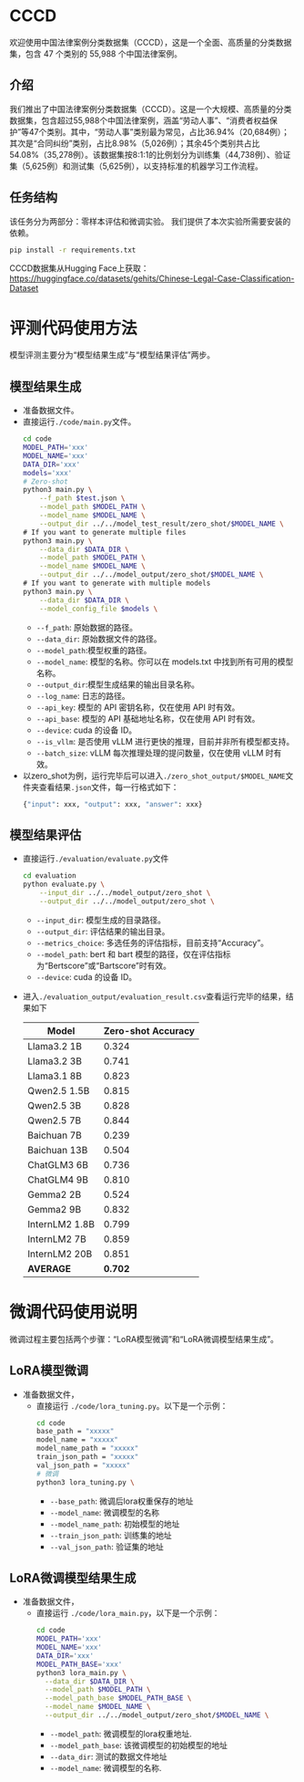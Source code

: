 # CCCD
欢迎使用中国法律案例分类数据集（CCCD），这是一个全面、高质量的分类数据集，包含 47 个类别的 55,988 个中国法律案例。
## 介绍
我们推出了中国法律案例分类数据集（CCCD）。这是一个大规模、高质量的分类数据集，包含超过55,988个中国法律案例，涵盖“劳动人事”、“消费者权益保护”等47个类别。其中，“劳动人事”类别最为常见，占比36.94%（20,684例）；其次是“合同纠纷”类别，占比8.98%（5,026例）；其余45个类别共占比54.08%（35,278例）。该数据集按8:1:1的比例划分为训练集（44,738例）、验证集（5,625例）和测试集（5,625例），以支持标准的机器学习工作流程。
## 任务结构
该任务分为两部分：零样本评估和微调实验。
我们提供了本次实验所需要安装的依赖。
  ```bash
  pip install -r requirements.txt
  ```
CCCD数据集从Hugging Face上获取：https://huggingface.co/datasets/gehits/Chinese-Legal-Case-Classification-Dataset
# 评测代码使用方法
模型评测主要分为“模型结果生成”与“模型结果评估”两步。
## 模型结果生成
* 准备数据文件。
* 直接运行`./code/main.py`文件。
    ```bash
    cd code
    MODEL_PATH='xxx'
    MODEL_NAME='xxx'
    DATA_DIR='xxx'
    models='xxx'
    # Zero-shot
    python3 main.py \
        --f_path $test.json \
        --model_path $MODEL_PATH \
        --model_name $MODEL_NAME \
        --output_dir ../../model_test_result/zero_shot/$MODEL_NAME \
    # If you want to generate multiple files
    python3 main.py \
        --data_dir $DATA_DIR \
        --model_path $MODEL_PATH \
        --model_name $MODEL_NAME \
        --output_dir ../../model_output/zero_shot/$MODEL_NAME \
    # If you want to generate with multiple models
    python3 main.py \
        --data_dir $DATA_DIR \
        --model_config_file $models \
    ```
    * `--f_path`: 原始数据的路径。
    * `--data_dir`: 原始数据文件的路径。
    * `--model_path`:模型权重的路径。
    * `--model_name`: 模型的名称。你可以在 models.txt 中找到所有可用的模型名称。
    * `--output_dir`:模型生成结果的输出目录名称。
    * `--log_name`: 日志的路径。
    * `--api_key`: 模型的 API 密钥名称，仅在使用 API 时有效。
    * `--api_base`: 模型的 API 基础地址名称，仅在使用 API 时有效。
    * `--device`: cuda 的设备 ID。
    * `--is_vllm`: 是否使用 vLLM 进行更快的推理，目前并非所有模型都支持。
    * `--batch_size`: vLLM 每次推理处理的提问数量，仅在使用 vLLM 时有效。
* 以zero_shot为例，运行完毕后可以进入`./zero_shot_output/$MODEL_NAME`文件夹查看结果`.json`文件，每一行格式如下：
    ```python
    {"input": xxx, "output": xxx, "answer": xxx}
    ```
## 模型结果评估
* 直接运行`./evaluation/evaluate.py`文件
    ```bash
    cd evaluation
    python evaluate.py \
        --input_dir ../../model_output/zero_shot \
        --output_dir ../../model_output/zero_shot \
    ```
    * `--input_dir`: 模型生成的目录路径。
    * `--output_dir`: 评估结果的输出目录。
    * `--metrics_choice`: 多选任务的评估指标，目前支持“Accuracy”。
    * `--model_path`: bert 和 bart 模型的路径，仅在评估指标为“Bertscore”或“Bartscore”时有效。
    * `--device`: cuda 的设备 ID。
* 进入`./evaluation_output/evaluation_result.csv`查看运行完毕的结果，结果如下 

  | Model         | Zero-shot Accuracy |
    |---------------|--------------------|
    | Llama3.2 1B   | 0.324              |
    | Llama3.2 3B   | 0.741              |
    | Llama3.1 8B   | 0.823              |
    | Qwen2.5 1.5B  | 0.815              |
    | Qwen2.5 3B    | 0.828              |
    | Qwen2.5 7B    | 0.844              |
    | Baichuan 7B   | 0.239              |
    | Baichuan 13B   | 0.504              |
    | ChatGLM3 6B   | 0.736              |
    | ChatGLM4 9B   | 0.810              |
    | Gemma2 2B     | 0.524              |
    | Gemma2 9B     | 0.832              |
    | InternLM2 1.8B | 0.799              |
    | InternLM2 7B  | 0.859              |
    | InternLM2 20B | 0.851              |
    | **AVERAGE**   | **0.702**          |

# 微调代码使用说明
微调过程主要包括两个步骤：“LoRA模型微调”和“LoRA微调模型结果生成”。

## LoRA模型微调
* 准备数据文件，
  * 直接运行 `./code/lora_tuning.py`。以下是一个示例：
      ```bash
      cd code
      base_path = "xxxxx"
      model_name = "xxxxx"
      model_name_path = "xxxxx"
      train_json_path = "xxxxx"
      val_json_path = "xxxxx"
      # 微调
      python3 lora_tuning.py \
      ```
      * `--base_path`: 微调后lora权重保存的地址
      * `--model_name`: 微调模型的名称
      * `--model_name_path`: 初始模型的地址
      * `--train_json_path`: 训练集的地址
      * `--val_json_path`: 验证集的地址
## LoRA微调模型结果生成
* 准备数据文件，
  * 直接运行 `./code/lora_main.py`，以下是一个示例：
      ```bash
      cd code
      MODEL_PATH='xxx'
      MODEL_NAME='xxx'
      DATA_DIR='xxx'
      MODEL_PATH_BASE='xxx'
      python3 lora_main.py \
        --data_dir $DATA_DIR \
        --model_path $MODEL_PATH \
        --model_path_base $MODEL_PATH_BASE \
        --model_name $MODEL_NAME \
        --output_dir ../../model_output/zero_shot/$MODEL_NAME \
      ```
      * `--model_path`: 微调模型的lora权重地址.
      * `--model_path_base`: 该微调模型的初始模型的地址
      * `--data_dir`: 测试的数据文件地址
      * `--model_name`: 微调模型的名称.



